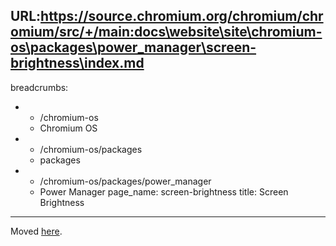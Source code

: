 URL:https://source.chromium.org/chromium/chromium/src/+/main:docs\website\site\chromium-os\packages\power_manager\screen-brightness\index.md
---
breadcrumbs:
- - /chromium-os
  - Chromium OS
- - /chromium-os/packages
  - packages
- - /chromium-os/packages/power_manager
  - Power Manager
page_name: screen-brightness
title: Screen Brightness
---

Moved
[here](https://chromium.googlesource.com/chromiumos/platform2/+/HEAD/power_manager/docs/screen_brightness.md).
